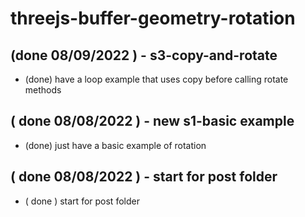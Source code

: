 # threejs-buffer-geometry-rotation

## (done 08/09/2022 ) - s3-copy-and-rotate
* (done) have a loop example that uses copy before calling rotate methods

## ( done 08/08/2022 ) - new s1-basic example
* (done) just have a basic example of rotation

## ( done 08/08/2022 ) - start for post folder
* ( done ) start for post folder
